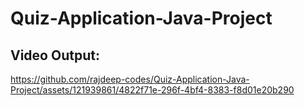 # Quiz-Application-Java-Project

## Video Output:

https://github.com/rajdeep-codes/Quiz-Application-Java-Project/assets/121939861/4822f71e-296f-4bf4-8383-f8d01e20b290

